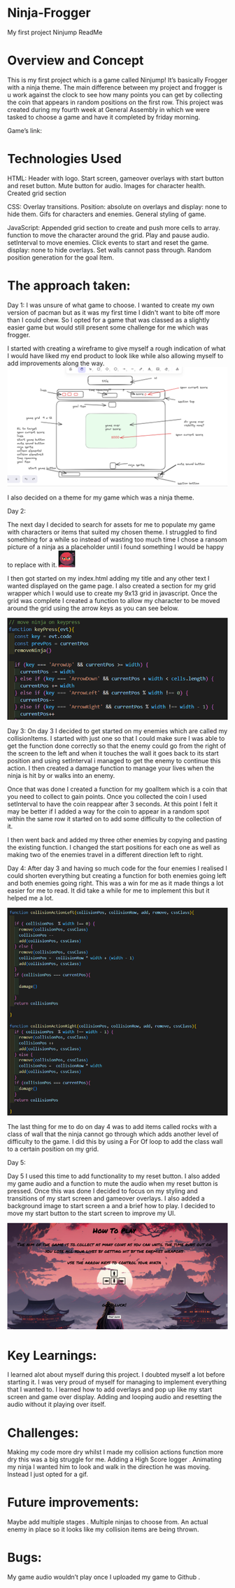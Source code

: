 # Ninja-Frogger
My first project
Ninjump ReadMe


# Overview and Concept

This is my first project which is a game called Ninjump! It’s basically Frogger with a ninja theme. The main difference between my project and frogger is u work against the clock to see how many points you can get by collecting the coin that appears in random positions on the first row. This project was created during my fourth week at General Assembly in which we were tasked to choose a game and have it completed by friday morning.

Game’s link:

# Technologies Used

HTML:
Header with logo.
Start screen, gameover overlays with start button and reset button.
Mute button for audio.
Images for character health.
Created grid section


CSS:
Overlay transitions.
Position:  absolute on overlays and display: none to hide them.
Gifs for characters and enemies.
General styling of game.


JavaScript:
Appended grid section to create and push more cells to array.
function  to move the character around the grid.
Play and pause audio.
setInterval to move enemies.
Click events to start and reset the game.
display: none to hide overlays.
Set walls cannot pass through.
Random position generation for the goal Item.

# The approach taken:

Day 1:
I was unsure of what game to choose. I wanted to create my own version of  pacman but as it was my first time I didn't want to bite off more than I could chew. So I opted for a game that was classed as a slightly easier game but would still present some challenge for me which was frogger.

I started with creating a wireframe to give myself a rough indication of what I would have liked my end product to look like while also allowing myself to add improvements along the way. 
![Wireframe](./assets/wireframe.png)

I also decided on a theme for my game which was a ninja theme.

Day 2:

The next day I decided to search for assets for me to populate my game with characters or items that suited my chosen theme. I struggled to find something for a while so instead of wasting too much time I chose a ransom picture of a ninja as a placeholder until i found something I would be happy to replace with it.
![Placeholder](./assets/placeholder.png)


I then got started on my index.html adding my title and any other text I wanted displayed on the game page. I also created a section for my grid wrapper which I would use to create my 9x13 grid in javascript. Once the grid was complete I created a function to allow my character to be moved around the grid using the arrow keys as you can see below.

![Keypress](./assets/keypress.png)

Day 3:
On day 3 I decided to get started on my enemies which are called my collisionItems. I started with just one so that I could make sure I was able to get the function done correctly so that the enemy could go from the right of the screen to the left and when it touches the wall it goes back to its start position and using setInterval i managed to get the enemy to continue this action. I then created a damage function to manage your lives when the ninja is hit by or walks into an enemy.

 Once that was done I created a function for my goalItem which is a coin that you need to collect to gain points. Once you collected the coin I used setInterval to have the coin reappear after 3 seconds. At this point I felt it may be better if I added a way for the coin to appear in a random spot within the same row it started on to add some difficulty to the collection of it.

I then went back and added my three other enemies by copying and pasting the existing function. I  changed the  start positions for each one as well as making two of the enemies travel in a different direction left to right.















Day 4:
After day 3 and having so much code for the four enemies I realised I could shorten everything but creating a function for both enemies going left and both enemies going right. This was a win for me as it made things a lot easier for me to read. It did take a while for me to implement this but it helped me a lot. 

![collisionActions](./assets/collisionactions.png)

The last thing for me to do on day 4 was to add items called rocks with a class of wall that the ninja cannot go through which adds another level of difficulty to the game. I did this by using a For Of loop to add the class wall to a certain position on my grid.








Day 5:
 
Day 5 I used this time to add functionality to my reset button. I also added my game audio and a function to mute the audio when my reset button is pressed. Once this was done I decided to focus on my styling and transitions of my start screen and gameover overlays. I also added a background image to start screen a and a brief how to play. I decided to move my start button to the start screen to improve my UI.

![start screen](./assets/startscreen.png)

# Key Learnings:
I learned alot about myself during this project. I doubted myself a lot before starting it. I was very proud of myself for managing to implement everything that I wanted to.
I learned how to add overlays and pop up like my start screen and game over display.
Adding and looping audio and resetting the audio without it playing over itself.


# Challenges:
Making my code more dry whilst I made my collision actions function more dry this was a big struggle for me.
Adding a High Score logger .
Animating my ninja I wanted him to look and walk in the direction he was moving. Instead I just opted for a gif. 

# Future improvements:
Maybe add multiple stages .
Multiple ninjas to choose from.
An actual enemy in place so it looks like my collision items are being thrown.

# Bugs:
My game audio wouldn’t play once I uploaded my game to Github .
